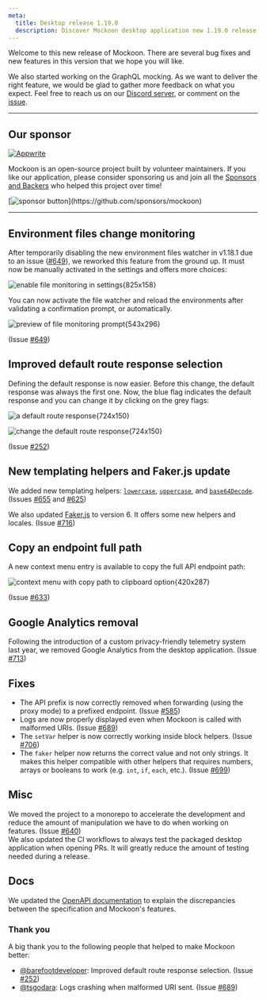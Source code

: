 ```yaml
---
meta:
  title: Desktop release 1.19.0
  description: Discover Mockoon desktop application new 1.19.0 release with environment files change monitoring, improved default route response selection, and more
---
```


Welcome to this new release of Mockoon. There are several bug fixes and new features in this version that we hope you will like.

We also started working on the GraphQL mocking. As we want to deliver the right feature, we would be glad to gather more feedback on what you expect. Feel free to reach us on our [Discord server](https://discord.com/invite/JmTBk59MTb), or comment on the [issue](https://github.com/mockoon/mockoon/issues/143).

---

## Our sponsor

[![Appwrite](https://mockoon.com/images/sponsors/appwrite-300.png)](https://appwrite.io/)

Mockoon is an open-source project built by volunteer maintainers. If you like our application, please consider sponsoring us and join all the [Sponsors and Backers](https://github.com/mockoon/mockoon/blob/main/backers.md) who helped this project over time!

[![sponsor button](https://mockoon.com/images/sponsor-btn-250.png?)](https://github.com/sponsors/mockoon)

---

## Environment files change monitoring

After temporarily disabling the new environment files watcher in v1.18.1 due to an issue ([#649](https://github.com/mockoon/mockoon/issues/649)), we reworked this feature from the ground up.
It must now be manually activated in the settings and offers more choices:

![enable file monitoring in settings{825x158}](/images/releases/desktop/1.19.0/file-monitoring-setting.png)

You can now activate the file watcher and reload the environments after validating a confirmation prompt, or automatically.

![preview of file monitoring prompt{543x296}](/images/releases/desktop/1.19.0/file-monitoring-prompt.png)

(Issue [#649](https://github.com/mockoon/mockoon/issues/649))

## Improved default route response selection

Defining the default response is now easier. Before this change, the default response was always the first one. Now, the blue flag indicates the default response and you can change it by clicking on the grey flags:

![a default route response{724x150}](/images/releases/desktop/1.19.0/default-response.png)

![change the default route response{724x150}](/images/releases/desktop/1.19.0/default-response-selection.png)

(Issue [#252](https://github.com/mockoon/mockoon/issues/252))

## New templating helpers and Faker.js update

We added new templating helpers: [`lowercase`](https://mockoon.com/docs/latest/templating/mockoon-helpers/#lowercase), [`uppercase`](https://mockoon.com/docs/latest/templating/mockoon-helpers/#uppercase), and [`base64Decode`](https://mockoon.com/docs/latest/templating/mockoon-helpers/#base64Decode). (Issues [#655](https://github.com/mockoon/mockoon/issues/655) and [#625](https://github.com/mockoon/mockoon/issues/625))

We also updated [Faker.js](https://v6.fakerjs.dev/) to version 6. It offers some new helpers and locales. (Issue [#716](https://github.com/mockoon/mockoon/issues/716))

## Copy an endpoint full path

A new context menu entry is available to copy the full API endpoint path:

![context menu with copy path to clipboard option{420x287}](/images/releases/desktop/1.19.0/copy-path-clipboard.png)

(Issue [#633](https://github.com/mockoon/mockoon/issues/633))

## Google Analytics removal

Following the introduction of a custom privacy-friendly telemetry system last year, we removed Google Analytics from the desktop application. (Issue [#713](https://github.com/mockoon/mockoon/issues/713))

## Fixes

- The API prefix is now correctly removed when forwarding (using the proxy mode) to a prefixed endpoint. (Issue [#585](https://github.com/mockoon/mockoon/issues/585))
- Logs are now properly displayed even when Mockoon is called with malformed URIs. (Issue [#689](https://github.com/mockoon/mockoon/issues/689))
- The `setVar` helper is now correctly working inside block helpers. (Issue [#706](https://github.com/mockoon/mockoon/issues/706))
- The `faker` helper now returns the correct value and not only strings. It makes this helper compatible with other helpers that requires numbers, arrays or booleans to work (e.g. `int`, `if`, `each`, etc.). (Issue [#699](https://github.com/mockoon/mockoon/issues/699))

## Misc

We moved the project to a monorepo to accelerate the development and reduce the amount of manipulation we have to do when working on features. (Issue [#640](https://github.com/mockoon/mockoon/issues/640))  
We also updated the CI workflows to always test the packaged desktop application when opening PRs. It will greatly reduce the amount of testing needed during a release.

## Docs

We updated the [OpenAPI documentation](https://mockoon.com/docs/latest/openapi/openapi-specification-compatibility/) to explain the discrepancies between the specification and Mockoon's features.

### Thank you

A big thank you to the following people that helped to make Mockoon better:

- [@barefootdeveloper](https://github.com/barefootdeveloper): Improved default route response selection. (Issue [#252](https://github.com/mockoon/mockoon/issues/252))
- [@tsgodara](https://github.com/tsgodara): Logs crashing when malformed URI sent. (Issue [#689](https://github.com/mockoon/mockoon/issues/689))
